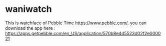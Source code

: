 # waniwatch

This is watchface of Pebble Time https://www.pebble.com/.
you can download the app here : https://apps.getpebble.com/en_US/application/570b8e4d5523d02f2e000021

